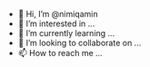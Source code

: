 - 👋 Hi, I’m @nimiqamin
- 👀 I’m interested in ...
- 🌱 I’m currently learning ...
- 💞️ I’m looking to collaborate on ...
- 📫 How to reach me ...

<!---
nimiqamin/nimiqamin is a ✨ special ✨ repository because its `README.md` (this file) appears on your GitHub profile.
You can click the Preview link to take a look at your changes.
--->
